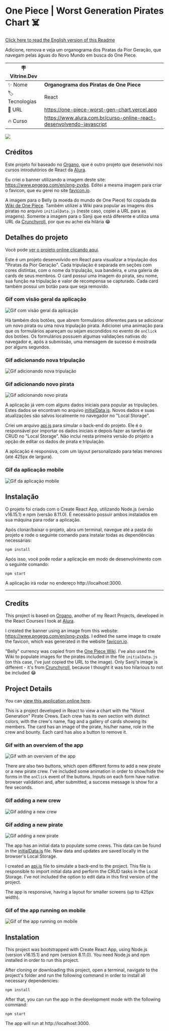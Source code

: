 # One Piece | Worst Generation Pirates Chart ☠️

[Click here to read the English version of this Readme](#credits)

Adicione, remova e veja um organograma dos Piratas da Pior Geração, que navegam pelas águas do Novo Mundo em busca do One Piece.

| :placard: Vitrine.Dev |     |
| -------------  | --- |
| :sparkles: Nome        | **Organograma dos Piratas de One Piece**
| :label: Tecnologias | React
| :rocket: URL         | https://one-piece-worst-gen-chart.vercel.app
| :fire: Curso     | https://www.alura.com.br/curso-online-react-desenvolvendo-javascript

![](https://user-images.githubusercontent.com/19349339/217247907-5a669d25-068b-4337-afa3-227032c0393f.png#vitrinedev)

## Créditos

Este projeto foi baseado no [Organo](https://github.com/zingarelli/organo), que é outro projeto que desenvolvi nos cursos introdutórios de React da [Alura](https://www.alura.com.br).

Eu criei o banner utilizando a imagem deste site: https://www.pngegg.com/en/png-zyxbs. Editei a mesma imagem para criar o favicon, que eu gerei no site [favicon.io](https://favicon.io/favicon-converter/).

A imagem para o Belly (a moeda do mundo de One Piece) foi copiada da [Wiki de One Piece](https://static.wikia.nocookie.net/onepiece/images/d/de/Beli.png/revision/latest?cb=20141206091723). Também utilizei a Wiki para popular as imagens dos piratas no arquivo `initialData.js` (neste caso, copiei a URL para as imagens). Somente a imagem para o Sanji que está diferente e utiliza uma URL da [Crunchyroll](https://img1.ak.crunchyroll.com/i/spire1/88a2d724e14f9082b3128529e7c222fa1581697785_large.png), por que eu achei ela hilária 😂

## Detalhes do projeto

Você pode [ver o projeto online clicando aqui](https://one-piece-worst-gen-chart.vercel.app).

Este é um projeto desenvolvido em React para visualizar a tripulação dos "Piratas da Pior Geração". Cada tripulação é separada em seções com cores distintas, com o nome da tripulação, sua bandeira, e uma galeria de cards de seus membros. O card possui uma imagem do pirata, seu nome, sua função na tripulação e valor de recompensa se capturado. Cada card também possui um botão para que seja removido. 

### Gif com visão geral da aplicação

![Gif com visão geral da aplicação](https://user-images.githubusercontent.com/19349339/217274303-7f3c4048-3b12-4034-8ef5-586955690e6f.gif)

Há também dois botões, que abrem formulários diferentes para se adicionar um novo pirata ou uma nova tripulação pirata. Adicionei uma animação para que os formulários apareçam ou sejam escondidos no evento de `onClick` dos botões. Os formulários possuem algumas validações nativas do navegador e, após a submissão, uma mensagem de sucesso é mostrada por alguns segundos. 

### Gif adicionando nova tripulação

![Gif adicionando nova tripulação](https://user-images.githubusercontent.com/19349339/217274412-88e0311d-febe-4baf-a065-dd16fca8c800.gif)

### Gif adicionando novo pirata

![Gif adicionando novo pirata](https://user-images.githubusercontent.com/19349339/217274422-83c90aac-a04a-4fcc-ba87-55afe1264c2a.gif)

A aplicação já vem com alguns dados iniciais para popular as tripulações. Estes dados se encontram no arquivo [initialData.js](https://github.com/zingarelli/one-piece-worst-gen-chart/blob/main/src/setup/initialData.js). Novos dados e suas atualizações são salvos localmente no navegador no "Local Storage". 

Criei um arquivo [api.js](https://github.com/zingarelli/one-piece-worst-gen-chart/blob/main/src/api/api.js) para simular o back-end do projeto. Ele é o responsável por importar os dados iniciais e depois fazer as tarefas de CRUD no "Local Storage". Não incluí nesta primeira versão do projeto a opção de editar os dados de pirata e tripulação. 

A aplicação é responsiva, com um layout personalizado para telas menores (até 425px de largura).

### Gif da aplicação mobile

![Gif da aplicação mobile](https://user-images.githubusercontent.com/19349339/217262557-f4fb3d90-ae2e-4967-8a15-d74d669ee361.gif)

## Instalação

O projeto foi criado com o Create React App, utilizando Node.js (versão v16.15.1) e npm (versão 8.11.0). É necessário possuir ambos instalados em sua máquina para rodar a aplicação.

Após clonar/baixar o projeto, abra um terminal, navegue até a pasta do projeto e rode o seguinte comando para instalar todas as dependências necessárias:

    npm install

Após isso, você pode rodar a aplicação em modo de desenvolvimento com o seguinte comando:

    npm start
A aplicação irá rodar no endereço http://localhost:3000.

---


## Credits

This project is based on [Organo](https://github.com/zingarelli/organo), another of my React Projects, developed in the React Courses I took at [Alura](https://www.alura.com.br).

I created the banner using an image from this website: https://www.pngegg.com/en/png-zyxbs. I edited the same image to create the favicon, which was generated in the website [favicon.io](https://favicon.io/favicon-converter/).

"Belly" currency was copied from the [One Piece Wiki](https://static.wikia.nocookie.net/onepiece/images/d/de/Beli.png/revision/latest?cb=20141206091723). I've also used the Wiki to populate images for the pirates included in the file `initialData.js` (on this case, I've just copied the URL to the image). Only Sanji's image is different - it's from [Crunchyroll](https://img1.ak.crunchyroll.com/i/spire1/88a2d724e14f9082b3128529e7c222fa1581697785_large.png), because I thought it was too hilarious to not be included 😂

## Project Details

You can [view this application online here](https://one-piece-worst-gen-chart.vercel.app).

This is a project developed in React to view a chart with the "Worst Generation" Pirate Crews. Each crew has its own section with distinct colors, with the crew's name, flag and a gallery of cards showing its members. The card has an image of the pirate, his/her name, role in the crew and bounty. Each card has also a button to remove it.

### Gif with an overviem of the app

![Gif with an overviem of the app](https://user-images.githubusercontent.com/19349339/217274303-7f3c4048-3b12-4034-8ef5-586955690e6f.gif)

There are also two buttons, which open different forms to add a new pirate or a new pirate crew. I've included some animation in order to show/hide the forms in the `onClick` event of the buttons. Inputs on each form have native browser validation and, after submitted, a success message is show for a few seconds.

### Gif adding a new crew

![Gif adding a new crew](https://user-images.githubusercontent.com/19349339/217274412-88e0311d-febe-4baf-a065-dd16fca8c800.gif)

### Gif adding a new pirate

![Gif adding a new pirate](https://user-images.githubusercontent.com/19349339/217274422-83c90aac-a04a-4fcc-ba87-55afe1264c2a.gif)

The app has an initial data to populate some crews. This data can be found in the [initialData.js](https://github.com/zingarelli/one-piece-worst-gen-chart/blob/main/src/setup/initialData.js) file. New data and updates are saved locally in the browser's Local Storage. 

I created an [api.js](https://github.com/zingarelli/one-piece-worst-gen-chart/blob/main/src/api/api.js) file to simulate a back-end to the project. This file is responsible to import initial data and perform the CRUD tasks in the Local Storage. I've not included the option to edit data in this first version of the project.

The app is responsive, having a layout for smaller screens (up to 425px width).

### Gif of the app running on mobile

![Gif of the app running on mobile](https://user-images.githubusercontent.com/19349339/217262557-f4fb3d90-ae2e-4967-8a15-d74d669ee361.gif)

## Instalation

This project was bootstrapped with Create React App, using Node.js (version v16.15.1) and npm (version 8.11.0). You need Node.js and npm installed in order to run this project.

After cloning or downloading this project, open a terminal, navigate to the project's folder and run the following command in order to install all necessary dependencies:

    npm install

After that, you can run the app in the development mode with the following command:

    npm start

The app will run at http://localhost:3000.

